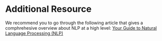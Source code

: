 # Additional Resource

We recommend you to go through the following article that gives a comphrehesive overview about NLP at a high level: [Your Guide to Natural Language Processing \(NLP\)](https://towardsdatascience.com/your-guide-to-natural-language-processing-nlp-48ea2511f6e1)


